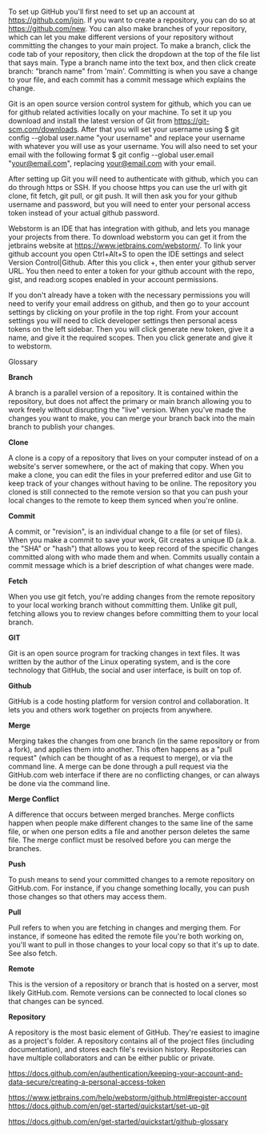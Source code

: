 To set up GitHub you'll first need to set up an account at https://github.com/join. If you want to create a repository, you can do so at https://github.com/new. You can also make branches of your repository, which can let you make different versions of your repository without committing the changes to your main project. To make a branch, click the code tab of your repository, then click the dropdown at the top of the file list that says main. Type a branch name into the text box, and then click create branch: "branch name" from 'main'. Committing is when you save a change to your file, and each commit has a commit message which explains the change. 


Git is an open source version control system  for github, which you can ue for github related activities locally on your machine. To set it up you download and install the latest version of Git from https://git-scm.com/downloads. After that you will set your username using $ git config --global user.name "your username" and replace your username with whatever you will use as your username. You will also need to set your email with the following format $ git config --global user.email "your@email.com", replacing your@email.com with your email. 

After setting up Git you will need to authenticate with github, which you can do through https or SSH. If you choose https you can use the url with git clone, fit fetch, git pull, or git push. It will then ask you for your github username and password, but you will need to enter your personal access token instead of your actual github password.


Webstorm is an IDE that has integration with github, and lets you manage your projects from there. To download webstorm you can get it from the jetbrains website at https://www.jetbrains.com/webstorm/. To link your github account you open Ctrl+Alt+S to open the IDE settings and select Version Control|Github. After this you click +, then enter your github server URL. You then need to enter a token for your github account with the repo, gist, and read:org scopes enabled in your account permissions. 

If you don't already have a token with the necessary permissions you will need to verify your email address on github, and then go to your account settings by clicking on your profile in the top right. From your account settings you will need to click developer settings then personal acess tokens on the left sidebar. Then you will click generate new token, give it a name, and give it the required scopes. Then you click generate and give it to webstorm.

Glossary

**Branch**

A branch is a parallel version of a repository. It is contained within the repository, but does not affect the primary or main branch allowing you to work freely without disrupting the "live" version. When you've made the changes you want to make, you can merge your branch back into the main branch to publish your changes.

**Clone**

A clone is a copy of a repository that lives on your computer instead of on a website's server somewhere, or the act of making that copy. When you make a clone, you can edit the files in your preferred editor and use Git to keep track of your changes without having to be online. The repository you cloned is still connected to the remote version so that you can push your local changes to the remote to keep them synced when you're online.

**Commit**

A commit, or "revision", is an individual change to a file (or set of files). When you make a commit to save your work, Git creates a unique ID (a.k.a. the "SHA" or "hash") that allows you to keep record of the specific changes committed along with who made them and when. Commits usually contain a commit message which is a brief description of what changes were made.

**Fetch**

When you use git fetch, you're adding changes from the remote repository to your local working branch without committing them. Unlike git pull, fetching allows you to review changes before committing them to your local branch.

**GIT**

Git is an open source program for tracking changes in text files. It was written by the author of the Linux operating system, and is the core technology that GitHub, the social and user interface, is built on top of.


**Github**

GitHub is a code hosting platform for version control and collaboration. It lets you and others work together on projects from anywhere.

**Merge**

Merging takes the changes from one branch (in the same repository or from a fork), and applies them into another. This often happens as a "pull request" (which can be thought of as a request to merge), or via the command line. A merge can be done through a pull request via the GitHub.com web interface if there are no conflicting changes, or can always be done via the command line.

**Merge Conflict**

A difference that occurs between merged branches. Merge conflicts happen when people make different changes to the same line of the same file, or when one person edits a file and another person deletes the same file. The merge conflict must be resolved before you can merge the branches.


**Push**

To push means to send your committed changes to a remote repository on GitHub.com. For instance, if you change something locally, you can push those changes so that others may access them.

**Pull**

Pull refers to when you are fetching in changes and merging them. For instance, if someone has edited the remote file you're both working on, you'll want to pull in those changes to your local copy so that it's up to date. See also fetch.

**Remote**

This is the version of a repository or branch that is hosted on a server, most likely GitHub.com. Remote versions can be connected to local clones so that changes can be synced.

**Repository**

A repository is the most basic element of GitHub. They're easiest to imagine as a project's folder. A repository contains all of the project files (including documentation), and stores each file's revision history. Repositories can have multiple collaborators and can be either public or private.


https://docs.github.com/en/authentication/keeping-your-account-and-data-secure/creating-a-personal-access-token

https://www.jetbrains.com/help/webstorm/github.html#register-account
https://docs.github.com/en/get-started/quickstart/set-up-git

https://docs.github.com/en/get-started/quickstart/github-glossary

